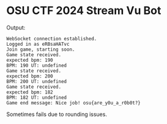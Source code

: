 # OSU CTF 2024 Stream Vu Bot
Output:
```
WebSocket connection established.
Logged in as eRBsaHATvc
Join game, starting soon.
Game state received.
expected bpm: 190
BPM: 190 UT: undefined
Game state received.
expected bpm: 200
BPM: 200 UT: undefined
Game state received.
expected bpm: 182
BPM: 182 UT: undefined
Game end message: Nice job! osu{are_y0u_a_r0b0t?}
```
Sometimes fails due to rounding issues.

